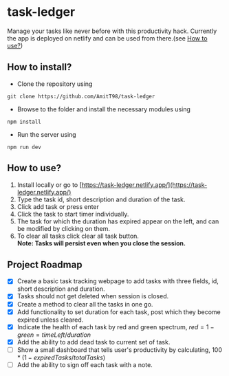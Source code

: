 # task-ledger
Manage your tasks like never before with this productivity hack. Currently the app is deployed on netlify and can be used from there.(see [How to use?]("htu"))

## How to install?
* Clone the repository using
```
git clone https://github.com/AmitT98/task-ledger
```
* Browse to the folder and install the necessary modules using
```
npm install
```
* Run the server using
```
npm run dev
```
## <a name="htu"> How to use? </a>
1. Install locally or go to [https://task-ledger.netlify.app/](https://task-ledger.netlify.app/)
2. Type the task id, short description and duration of the task.
3. Click add task or press enter
4. Click the task to start timer individually.
5. The task for which the duration has expired appear on the left, and can be modified by clicking on them.
6. To clear all tasks click clear all task button. \
**Note: Tasks will persist even when you close the session.**

## Project Roadmap
- [x] Create a basic task tracking webpage to add tasks with three fields, id, short description and duration.
- [x] Tasks should not get deleted when session is closed.
- [x] Create a method to clear all the tasks in one go.
- [x] Add functionality to set duration for each task, post which they become expired unless cleared.
- [x] Indicate the health of each task by red and green spectrum, $red = 1 - green = timeLeft/duration$
- [x] Add the ability to add dead task to current set of task.
- [ ] Show a small dashboard that tells user's productivity by calculating, $100*(1 - expiredTasks/totalTasks)$
- [ ] Add the ability to sign off each task with a note.
